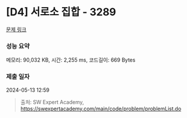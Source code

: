 # [D4] 서로소 집합 - 3289 

[문제 링크](https://swexpertacademy.com/main/code/problem/problemDetail.do?contestProbId=AWBJKA6qr2oDFAWr) 

### 성능 요약

메모리: 90,032 KB, 시간: 2,255 ms, 코드길이: 669 Bytes

### 제출 일자

2024-05-13 12:59



> 출처: SW Expert Academy, https://swexpertacademy.com/main/code/problem/problemList.do